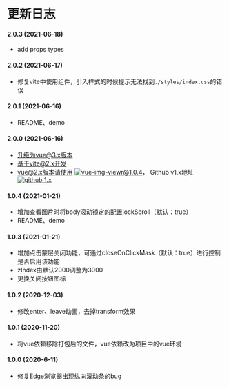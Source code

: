 # 更新日志

#### 2.0.3 (2021-06-18)

* add props types

#### 2.0.2 (2021-06-17)

* 修复vite中使用组件，引入样式的时候提示无法找到```./styles/index.css```的错误

#### 2.0.1 (2021-06-16)

* README、demo

#### 2.0.0 (2021-06-16)

* 升级为vue@3.x版本
* 基于vite@2.x开发
* vue@2.x版本请使用 [![vue-img-viewr@1.0.4](https://img.shields.io/badge/npm%20vue--img--viewr-v1.0.4-blue)](https://www.npmjs.com/package/vue-img-viewr/v/1.0.4)， Github v1.x地址 [![github 1.x](https://img.shields.io/badge/github%20vue--img--viewr-1.x-green)](https://github.com/jekorx/vue-img-viewr/tree/1.x)

#### 1.0.4 (2021-01-21)

* 增加查看图片时将body滚动锁定的配置lockScroll（默认：true）
* README、demo

#### 1.0.3 (2021-01-21)

* 增加点击蒙层关闭功能，可通过closeOnClickMask（默认：true）进行控制是否启用该功能
* zIndex由默认2000调整为3000
* 更换关闭按钮图标

#### 1.0.2 (2020-12-03)

* 修改enter、leave动画，去掉transform效果

#### 1.0.1 (2020-11-20)

* 将vue依赖移除打包后的文件，vue依赖改为项目中的vue环境

#### 1.0.0 (2020-6-11)

* 修复Edge浏览器出现纵向滚动条的bug
